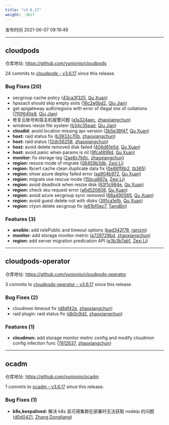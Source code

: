 ```yaml
---
title: "v3.6.17"
weight: -3617
---
```


发布时间 2021-06-07 09:19:49

---
## cloudpods

仓库地址: https://github.com/yunionio/cloudpods

24 commits to [cloudpods - v3.6.17] since this release.

### Bug Fixes (20)
- secgroup cache policy ([43ca3f325](https://github.com/yunionio/cloudpods/commit/43ca3f3255f19320e3075a2a37546ed7f8e9cc9d), [Qu Xuan](mailto:quxuan@yunionyun.com))
- hpssacli should skip empty slots ([16c2e6bd2](https://github.com/yunionio/cloudpods/commit/16c2e6bd2eaee91b0b843e884ed2bd0c6b2e390a), [Qiu Jian](mailto:qiujian@yunionyun.com))
- get apigateway auth/regions with error of illegal mix of collations ([7f0f640e8](https://github.com/yunionio/cloudpods/commit/7f0f640e8839837d313498b9adeede726a24722a), [Qiu Jian](mailto:qiujian@yunionyun.com))
- 修复云账号和宿主机报警问题 ([a1a324aec](https://github.com/yunionio/cloudpods/commit/a1a324aec625602821ba1f33cf739ce4ca95992a), [zhaoxiangchun](mailto:1422928955@qq.com))
- windows resize file system ([b34c35ead](https://github.com/yunionio/cloudpods/commit/b34c35ead94019238a5bc3fefe9d12a8dd4a4c1d), [Qiu Jian](mailto:qiujian@yunionyun.com))
- **cloudid:** avoid location missing api-version ([3b5e38f47](https://github.com/yunionio/cloudpods/commit/3b5e38f47150b7b04c51a3637ef214dbf25a1ab7), [Qu Xuan](mailto:quxuan@yunionyun.com))
- **host:** raid status fix ([b3932c70b](https://github.com/yunionio/cloudpods/commit/b3932c70b215783bb6eecbdb6b23185ea8d16550), [zhaoxiangchun](mailto:1422928955@qq.com))
- **host:** raid status ([12dc56258](https://github.com/yunionio/cloudpods/commit/12dc5625835311d462a76b5c26347afd752afae8), [zhaoxiangchun](mailto:1422928955@qq.com))
- **host:** avoid delete removed disk failed ([406d81e5d](https://github.com/yunionio/cloudpods/commit/406d81e5ddcf8734ac121580d76ebc9335c0e651), [Qu Xuan](mailto:quxuan@yunionyun.com))
- **host:** avoid panic when params is nil ([9fcaf499d](https://github.com/yunionio/cloudpods/commit/9fcaf499d7e634949e1cc2751a2ff2f936b7a0bc), [Qu Xuan](mailto:quxuan@yunionyun.com))
- **monitor:** fix storage tag ([2ae6c7b6c](https://github.com/yunionio/cloudpods/commit/2ae6c7b6ca9ef9d9b62cb366ebb37d7ab63b484c), [zhaoxiangchun](mailto:1422928955@qq.com))
- **region:** resuce mode of migrate ([06459b3db](https://github.com/yunionio/cloudpods/commit/06459b3dbb5899d04bc757dc2e3c3c5cc0a0a98f), [Zexi Li](mailto:zexi.li@qq.com))
- **region:** lbcert cache clean duplicate data fix ([0e86ff6b2](https://github.com/yunionio/cloudpods/commit/0e86ff6b2caac4c35029b435d7187c963caabb83), [tb365](mailto:tangbin@yunion.cn))
- **region:** show azure deploy failed error ([aa904b972](https://github.com/yunionio/cloudpods/commit/aa904b972dc94dcc5e5240a59bb230ae3ead8583), [Qu Xuan](mailto:quxuan@yunionyun.com))
- **region:** migrate use rescue mode ([15bca887a](https://github.com/yunionio/cloudpods/commit/15bca887accf79156ee42c1efcfb376e2cf760e6), [Zexi Li](mailto:zexi.li@qq.com))
- **region:** avoid deadlock when resize disk ([63f1c984e](https://github.com/yunionio/cloudpods/commit/63f1c984e30a5844f0477c5a9aaca570ef70ecd3), [Qu Xuan](mailto:quxuan@yunionyun.com))
- **region:** check sku request error ([a6d520608](https://github.com/yunionio/cloudpods/commit/a6d520608d53ef7e47455c62a315cc1cc69bd52d), [Qu Xuan](mailto:quxuan@yunionyun.com))
- **region:** avoid azure secgroup sync removed ([66a490565](https://github.com/yunionio/cloudpods/commit/66a49056585cf04c6523b15fbce62d7671bdf80d), [Qu Xuan](mailto:quxuan@yunionyun.com))
- **region:** avoid guest delete not with disks ([391ca1efb](https://github.com/yunionio/cloudpods/commit/391ca1efba26295e7e66f67a4e3419b31101f447), [Qu Xuan](mailto:quxuan@yunionyun.com))
- **region:** ctyun delete secgroup fix ([e61bf0ec7](https://github.com/yunionio/cloudpods/commit/e61bf0ec714a43e75bbf74b381f987411815c0fa), [TangBin](mailto:tangbin@yunion.cn))

### Features (3)
- **ansible:** add rolePublic and timeout options ([bad342f78](https://github.com/yunionio/cloudpods/commit/bad342f780110f47b57e1dcfe45dcece7d9f17c2), [rainzm](mailto:mjoycarry@gmail.com))
- **monitor:** add storage monitor metric ([a729729bd](https://github.com/yunionio/cloudpods/commit/a729729bd383098345b7fe423f8dbbb73c895788), [zhaoxiangchun](mailto:1422928955@qq.com))
- **region:** add server migration predication API ([e3b3b7ab1](https://github.com/yunionio/cloudpods/commit/e3b3b7ab190d5f0f47c057458fe0bfdd58f84b0a), [Zexi Li](mailto:zexi.li@qq.com))

[cloudpods - v3.6.17]: https://github.com/yunionio/cloudpods/compare/v3.6.16...v3.6.17
---
## cloudpods-operator

仓库地址: https://github.com/yunionio/cloudpods-operator

3 commits to [cloudpods-operator - v3.6.17] since this release.

### Bug Fixes (2)
- cloudmon timeout fix ([d8df42e](https://github.com/yunionio/cloudpods-operator/commit/d8df42e8371f15ab6d7089560f31b6a2a8a07d20), [zhaoxiangchun](mailto:1422928955@qq.com))
- raid plugin: raid status fix ([db0c9d2](https://github.com/yunionio/cloudpods-operator/commit/db0c9d2fd10305b9ed353e3875ac361d1db95c82), [zhaoxiangchun](mailto:1422928955@qq.com))

### Features (1)
- **cloudmon:** add storage monitor metric config and modify cloudmon config infection func ([7812637](https://github.com/yunionio/cloudpods-operator/commit/7812637bb7caa7161fe94d36d2bbeb09e1d696e1), [zhaoxiangchun](mailto:1422928955@qq.com))

[cloudpods-operator - v3.6.17]: https://github.com/yunionio/cloudpods-operator/compare/v3.6.16...v3.6.17
---
## ocadm

仓库地址: https://github.com/yunionio/ocadm

1 commits to [ocadm - v3.6.17] since this release.

### Bug Fixes (1)
- **k8s,keepalived:** 解决 k8s 高可用集群在部署时无法获取 nodeip 的问题 ([d0d0421](https://github.com/yunionio/ocadm/commit/d0d042164b09faecada2ba23a6eb8db7a6ad6ea1), [Zhang Dongliang](mailto:zhangdongliang@yunion.cn))

[ocadm - v3.6.17]: https://github.com/yunionio/ocadm/compare/v3.6.16...v3.6.17
